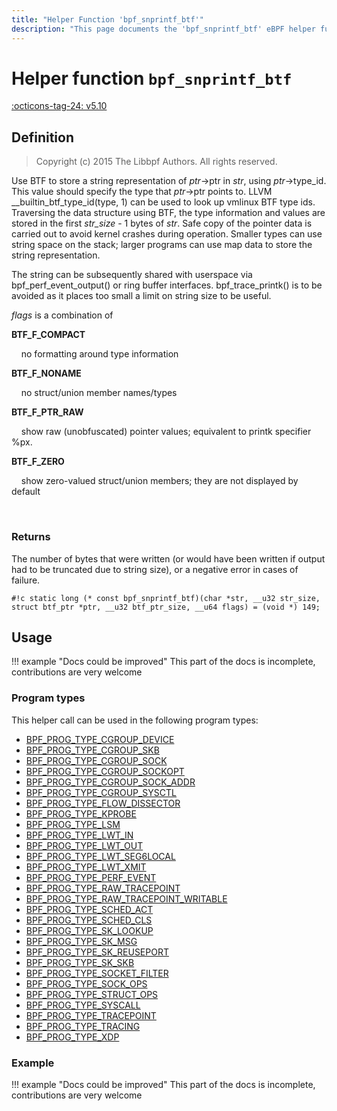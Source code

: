 ```yaml
---
title: "Helper Function 'bpf_snprintf_btf'"
description: "This page documents the 'bpf_snprintf_btf' eBPF helper function, including its definition, usage, program types that can use it, and examples."
---
```

# Helper function `bpf_snprintf_btf`

<!-- [FEATURE_TAG](bpf_snprintf_btf) -->
[:octicons-tag-24: v5.10](https://github.com/torvalds/linux/commit/c4d0bfb45068d853a478b9067a95969b1886a30f)
<!-- [/FEATURE_TAG] -->

## Definition

> Copyright (c) 2015 The Libbpf Authors. All rights reserved.


<!-- [HELPER_FUNC_DEF] -->
Use BTF to store a string representation of _ptr_->ptr in _str_, using _ptr_->type_id.  This value should specify the type that _ptr_->ptr points to. LLVM __builtin_btf_type_id(type, 1) can be used to look up vmlinux BTF type ids. Traversing the data structure using BTF, the type information and values are stored in the first _str_size_ - 1 bytes of _str_.  Safe copy of the pointer data is carried out to avoid kernel crashes during operation.  Smaller types can use string space on the stack; larger programs can use map data to store the string representation.

The string can be subsequently shared with userspace via bpf_perf_event_output() or ring buffer interfaces. bpf_trace_printk() is to be avoided as it places too small a limit on string size to be useful.

_flags_ is a combination of

**BTF_F_COMPACT**

&nbsp;&nbsp;&nbsp;&nbsp;no formatting around type information

**BTF_F_NONAME**

&nbsp;&nbsp;&nbsp;&nbsp;no struct/union member names/types

**BTF_F_PTR_RAW**

&nbsp;&nbsp;&nbsp;&nbsp;show raw (unobfuscated) pointer values; equivalent to printk specifier %px.

**BTF_F_ZERO**

&nbsp;&nbsp;&nbsp;&nbsp;show zero-valued struct/union members; they are not displayed by default

&nbsp;&nbsp;&nbsp;&nbsp;

### Returns

The number of bytes that were written (or would have been written if output had to be truncated due to string size), or a negative error in cases of failure.

`#!c static long (* const bpf_snprintf_btf)(char *str, __u32 str_size, struct btf_ptr *ptr, __u32 btf_ptr_size, __u64 flags) = (void *) 149;`
<!-- [/HELPER_FUNC_DEF] -->

## Usage

!!! example "Docs could be improved"
    This part of the docs is incomplete, contributions are very welcome

### Program types

This helper call can be used in the following program types:

<!-- DO NOT EDIT MANUALLY -->
<!-- [HELPER_FUNC_PROG_REF] -->
 * [BPF_PROG_TYPE_CGROUP_DEVICE](../program-type/BPF_PROG_TYPE_CGROUP_DEVICE.md)
 * [BPF_PROG_TYPE_CGROUP_SKB](../program-type/BPF_PROG_TYPE_CGROUP_SKB.md)
 * [BPF_PROG_TYPE_CGROUP_SOCK](../program-type/BPF_PROG_TYPE_CGROUP_SOCK.md)
 * [BPF_PROG_TYPE_CGROUP_SOCKOPT](../program-type/BPF_PROG_TYPE_CGROUP_SOCKOPT.md)
 * [BPF_PROG_TYPE_CGROUP_SOCK_ADDR](../program-type/BPF_PROG_TYPE_CGROUP_SOCK_ADDR.md)
 * [BPF_PROG_TYPE_CGROUP_SYSCTL](../program-type/BPF_PROG_TYPE_CGROUP_SYSCTL.md)
 * [BPF_PROG_TYPE_FLOW_DISSECTOR](../program-type/BPF_PROG_TYPE_FLOW_DISSECTOR.md)
 * [BPF_PROG_TYPE_KPROBE](../program-type/BPF_PROG_TYPE_KPROBE.md)
 * [BPF_PROG_TYPE_LSM](../program-type/BPF_PROG_TYPE_LSM.md)
 * [BPF_PROG_TYPE_LWT_IN](../program-type/BPF_PROG_TYPE_LWT_IN.md)
 * [BPF_PROG_TYPE_LWT_OUT](../program-type/BPF_PROG_TYPE_LWT_OUT.md)
 * [BPF_PROG_TYPE_LWT_SEG6LOCAL](../program-type/BPF_PROG_TYPE_LWT_SEG6LOCAL.md)
 * [BPF_PROG_TYPE_LWT_XMIT](../program-type/BPF_PROG_TYPE_LWT_XMIT.md)
 * [BPF_PROG_TYPE_PERF_EVENT](../program-type/BPF_PROG_TYPE_PERF_EVENT.md)
 * [BPF_PROG_TYPE_RAW_TRACEPOINT](../program-type/BPF_PROG_TYPE_RAW_TRACEPOINT.md)
 * [BPF_PROG_TYPE_RAW_TRACEPOINT_WRITABLE](../program-type/BPF_PROG_TYPE_RAW_TRACEPOINT_WRITABLE.md)
 * [BPF_PROG_TYPE_SCHED_ACT](../program-type/BPF_PROG_TYPE_SCHED_ACT.md)
 * [BPF_PROG_TYPE_SCHED_CLS](../program-type/BPF_PROG_TYPE_SCHED_CLS.md)
 * [BPF_PROG_TYPE_SK_LOOKUP](../program-type/BPF_PROG_TYPE_SK_LOOKUP.md)
 * [BPF_PROG_TYPE_SK_MSG](../program-type/BPF_PROG_TYPE_SK_MSG.md)
 * [BPF_PROG_TYPE_SK_REUSEPORT](../program-type/BPF_PROG_TYPE_SK_REUSEPORT.md)
 * [BPF_PROG_TYPE_SK_SKB](../program-type/BPF_PROG_TYPE_SK_SKB.md)
 * [BPF_PROG_TYPE_SOCKET_FILTER](../program-type/BPF_PROG_TYPE_SOCKET_FILTER.md)
 * [BPF_PROG_TYPE_SOCK_OPS](../program-type/BPF_PROG_TYPE_SOCK_OPS.md)
 * [BPF_PROG_TYPE_STRUCT_OPS](../program-type/BPF_PROG_TYPE_STRUCT_OPS.md)
 * [BPF_PROG_TYPE_SYSCALL](../program-type/BPF_PROG_TYPE_SYSCALL.md)
 * [BPF_PROG_TYPE_TRACEPOINT](../program-type/BPF_PROG_TYPE_TRACEPOINT.md)
 * [BPF_PROG_TYPE_TRACING](../program-type/BPF_PROG_TYPE_TRACING.md)
 * [BPF_PROG_TYPE_XDP](../program-type/BPF_PROG_TYPE_XDP.md)
<!-- [/HELPER_FUNC_PROG_REF] -->

### Example

!!! example "Docs could be improved"
    This part of the docs is incomplete, contributions are very welcome
